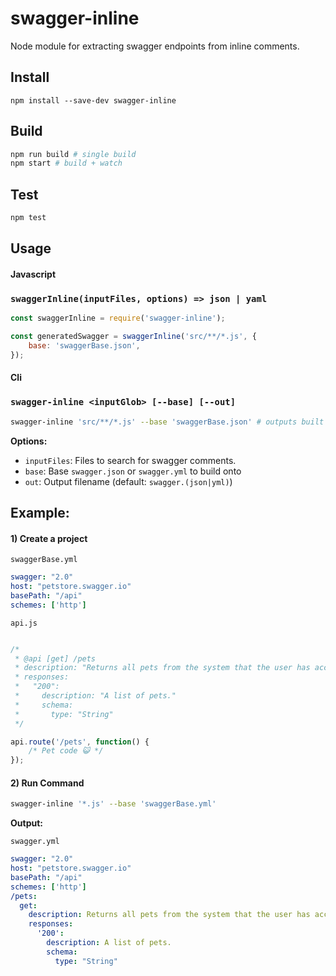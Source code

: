 # swagger-inline

Node module for extracting swagger endpoints from inline comments.

## Install

```
npm install --save-dev swagger-inline
```

## Build
```bash
npm run build # single build
npm start # build + watch
```

## Test

```js
npm test
```

## Usage

#### **Javascript**

### `swaggerInline(inputFiles, options) => json | yaml`

```js
const swaggerInline = require('swagger-inline');

const generatedSwagger = swaggerInline('src/**/*.js', {
    base: 'swaggerBase.json',
});

```

#### **Cli**

### `swagger-inline <inputGlob> [--base] [--out]`

```bash
swagger-inline 'src/**/*.js' --base 'swaggerBase.json' # outputs built swagger.json
```

**Options:**
- `inputFiles`: Files to search for swagger comments.
- `base`: Base `swagger.json` or `swagger.yml` to build onto
- `out`: Output filename (default: `swagger.(json|yml)`)

## Example:

#### 1) Create a project

`swaggerBase.yml`

```yaml
swagger: "2.0"
host: "petstore.swagger.io"
basePath: "/api"
schemes: ['http']
 ```

`api.js`

```js

/*
 * @api [get] /pets
 * description: "Returns all pets from the system that the user has access to"
 * responses:
 *   "200":
 *     description: "A list of pets."
 *     schema:
 *       type: "String"
 */

api.route('/pets', function() {
    /* Pet code 😺 */
});
```

#### 2) Run Command

```bash
swagger-inline '*.js' --base 'swaggerBase.yml'
```

**Output:**

`swagger.yml`

```yaml
swagger: "2.0"
host: "petstore.swagger.io"
basePath: "/api"
schemes: ['http']
/pets:
  get:
    description: Returns all pets from the system that the user has access to
    responses:
      '200':
        description: A list of pets.
        schema:
          type: "String"
```
